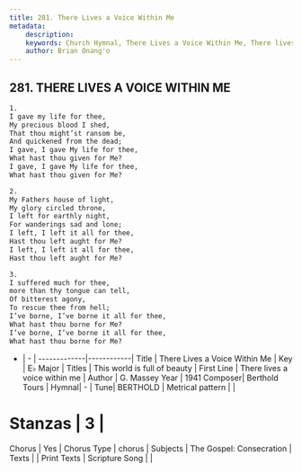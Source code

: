 ```yaml
---
title: 281. There Lives a Voice Within Me
metadata:
    description: 
    keywords: Church Hymnal, There Lives a Voice Within Me, There lives a voice within me, This world is full of beauty
    author: Brian Onang'o
---
```



## 281. THERE LIVES A VOICE WITHIN ME

```txt
1.
I gave my life for thee,
My precious blood I shed,
That thou might’st ransom be,
And quickened from the dead;
I gave, I gave My life for thee,
What hast thou given for Me?
I gave, I gave My life for thee,
What hast thou given for Me?

2.
My Fathers house of light,
My glory circled throne,
I left for earthly night,
For wanderings sad and lone;
I left, I left it all for thee,
Hast thou left aught for Me?
I left, I left it all for thee,
Hast thou left aught for Me?

3.
I suffered much for thee,
more than thy tongue can tell,
Of bitterest agony,
To rescue thee from hell;
I’ve borne, I’ve borne it all for thee,
What hast thou borne for Me?
I’ve borne, I’ve borne it all for thee,
What hast thou borne for Me?
```

- |   -  |
-------------|------------|
Title | There Lives a Voice Within Me |
Key | E♭ Major |
Titles | This world is full of beauty |
First Line | There lives a voice within me |
Author | G. Massey
Year | 1941
Composer| Berthold Tours |
Hymnal|  - |
Tune| BERTHOLD |
Metrical pattern | |
# Stanzas | 3 |
Chorus | Yes |
Chorus Type | chorus |
Subjects | The Gospel: Consecration |
Texts |  |
Print Texts | 
Scripture Song |  |
  
